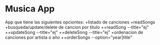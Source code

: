 # Musica App
App que tiene las siguientes opciontes:
+listado de canciones
	+readSongs
+busqueda/update/delete de cancion por titulo
	++readSong --title="ej"
	++updateSong --title="ej"
	++deleteSong --title="ej"
+ordenacion de canciones por artista o año
	++orderSongs --option="year|title"